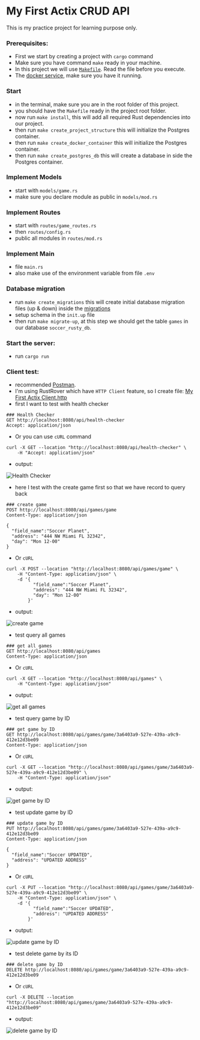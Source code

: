 # My First Actix CRUD API

This is my practice project for learning purpose only.

### Prerequisites: 
- First we start by creating a project with `cargo` command
- Make sure you have command `make` ready in your machine.
- In this project we will use [`Makefile`](./Makefile). Read the file before you execute.
- The [docker service](https://www.docker.com/products/docker-desktop/), make sure you have it running.

### Start

- in the terminal, make sure you are in the root folder of this project.
- you should have the `Makefile` ready in the project root folder.
- now run `make install`, this will add all required Rust dependencies into our project.
- then run `make create_project_structure` this will initialize the Postgres container.
- then run `make create_docker_container` this will initialize the Postgres container.
- then run `make create_postgres_db` this will create a database in side the Postgres container.

### Implement Models

- start with `models/game.rs`
- make sure you declare module as public in `models/mod.rs`

### Implement Routes

- start with `routes/game_routes.rs`
- then `routes/config.rs`
- public all modules in `routes/mod.rs`

### Implement Main

- file `main.rs`
- also make use of the environment variable from file `.env`

### Database migration

- run `make create_migrations` this will create initial database migration files (up & down) inside the [migrations](migrations)
- setup schema in the `init.up` file
- then run `make migrate-up`, at this step we should get the table `games` in our database `soccer_rusty_db`.

### Start the server:

- run `cargo run`

### Client test:

- recommended [Postman](https://www.postman.com/).
- I'm using RustRover which have `HTTP Client` feature, so I create file: [My First Actix Client.http](./My%20First%20Actix%20Client.http)
- first I want to test with health checker

```http request
### Health Checker
GET http://localhost:8080/api/health-checker
Accept: application/json
```

- Or you can use `cURL` command

```shell
curl -X GET --location "http://localhost:8080/api/health-checker" \
    -H "Accept: application/json"
```

- output:

![Health Checker](/images%2FScreenshot%202024-05-13%20at%2011.12.55%E2%80%AFPM.png)

- here I test with the create game first so that we have record to query back

```http request
### create game
POST http://localhost:8080/api/games/game
Content-Type: application/json

{
  "field_name":"Soccer Planet",
  "address": "444 NW Miami FL 32342",
  "day": "Mon 12-00"
}
```

- Or `cURL`

```shell
curl -X POST --location "http://localhost:8080/api/games/game" \
    -H "Content-Type: application/json" \
    -d '{
          "field_name":"Soccer Planet",
          "address": "444 NW Miami FL 32342",
          "day": "Mon 12-00"
        }'
```

- output:

![create game](/images%2FScreenshot%202024-05-13%20at%2011.19.16%E2%80%AFPM.png)

- test query all games

```http request
### get all games
GET http://localhost:8080/api/games
Content-Type: application/json
```

- Or `cURL`

```shell
curl -X GET --location "http://localhost:8080/api/games" \
    -H "Content-Type: application/json"
```

- output:

![get all games](/images%2FScreenshot%202024-05-13%20at%2011.21.28%E2%80%AFPM.png)

- test query game by ID

```http request
### get game by ID
GET http://localhost:8080/api/games/game/3a6403a9-527e-439a-a9c9-412e12d3be09
Content-Type: application/json
```

- Or `cURL`

```shell
curl -X GET --location "http://localhost:8080/api/games/game/3a6403a9-527e-439a-a9c9-412e12d3be09" \
    -H "Content-Type: application/json"
```

- output:

![get game by ID](/images%2FScreenshot%202024-05-13%20at%2011.24.42%E2%80%AFPM.png)

- test update game by ID

```http request
### update game by ID
PUT http://localhost:8080/api/games/game/3a6403a9-527e-439a-a9c9-412e12d3be09
Content-Type: application/json

{
  "field_name":"Soccer UPDATED",
  "address": "UPDATED ADDRESS"
}
```

- Or `cURL`

```shell
curl -X PUT --location "http://localhost:8080/api/games/game/3a6403a9-527e-439a-a9c9-412e12d3be09" \
    -H "Content-Type: application/json" \
    -d '{
          "field_name":"Soccer UPDATED",
          "address": "UPDATED ADDRESS"
        }'
```

- output:

![update game by ID](/images%2FScreenshot%202024-05-13%20at%2011.26.54%E2%80%AFPM.png)

- test delete game by its ID

```http request
### delete game by ID
DELETE http://localhost:8080/api/games/game/3a6403a9-527e-439a-a9c9-412e12d3be09
```

- Or `cURL`

```shell
curl -X DELETE --location "http://localhost:8080/api/games/game/3a6403a9-527e-439a-a9c9-412e12d3be09"
```

- output:

![delete game by ID](/images%2FScreenshot%202024-05-13%20at%2011.28.42%E2%80%AFPM.png)

